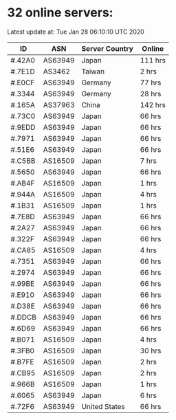# 32 online servers:

Latest update at: Tue Jan 28 06:10:10 UTC 2020

| ID | ASN | Server Country | Online |
| -- | --- | -------------- | ------ |
| #.42A0 | AS63949 | Japan | 111 hrs |
| #.7E1D | AS3462 | Taiwan | 2 hrs |
| #.E0CF | AS63949 | Germany | 77 hrs |
| #.3344 | AS63949 | Germany | 28 hrs |
| #.165A | AS37963 | China | 142 hrs |
| #.73C0 | AS63949 | Japan | 66 hrs |
| #.9EDD | AS63949 | Japan | 66 hrs |
| #.7971 | AS63949 | Japan | 66 hrs |
| #.51E6 | AS63949 | Japan | 66 hrs |
| #.C5BB | AS16509 | Japan | 7 hrs |
| #.5650 | AS63949 | Japan | 66 hrs |
| #.AB4F | AS16509 | Japan | 1 hrs |
| #.944A | AS16509 | Japan | 4 hrs |
| #.1B31 | AS16509 | Japan | 1 hrs |
| #.7E8D | AS63949 | Japan | 66 hrs |
| #.2A27 | AS63949 | Japan | 66 hrs |
| #.322F | AS63949 | Japan | 66 hrs |
| #.CA85 | AS16509 | Japan | 4 hrs |
| #.7351 | AS63949 | Japan | 66 hrs |
| #.2974 | AS63949 | Japan | 66 hrs |
| #.99BE | AS63949 | Japan | 66 hrs |
| #.E910 | AS63949 | Japan | 66 hrs |
| #.D38E | AS63949 | Japan | 66 hrs |
| #.DDCB | AS63949 | Japan | 66 hrs |
| #.6D69 | AS63949 | Japan | 66 hrs |
| #.B071 | AS16509 | Japan | 4 hrs |
| #.3FB0 | AS16509 | Japan | 30 hrs |
| #.B7FE | AS16509 | Japan | 2 hrs |
| #.CB95 | AS16509 | Japan | 2 hrs |
| #.966B | AS16509 | Japan | 1 hrs |
| #.6065 | AS63949 | Japan | 6 hrs |
| #.72F6 | AS63949 | United States | 66 hrs |

